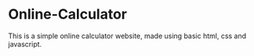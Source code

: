 # Online-Calculator
This is a simple online calculator website, made using basic html, css and javascript.
